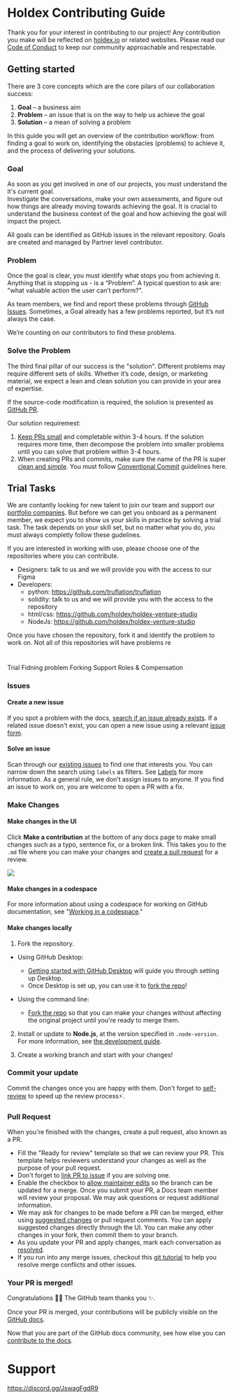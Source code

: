 # Holdex Contributing Guide <!-- omit in toc -->

Thank you for your interest in contributing to our project! Any contribution you make will be reflected on [holdex.io](https://holdex.io) or related websites. Please read our [Code of Conduct](./CODE_OF_CONDUCT.md) to keep our community approachable and respectable.

## Getting started

There are 3 core concepts which are the core pilars of our collaboration success:
1. **Goal** – a business aim
1. **Problem** – an issue that is on the way to help us achieve the goal
1. **Solution** – a mean of solving a problem

In this guide you will get an overview of the contribution workflow: from finding a goal to work on, identifying the obstacles (problems) to achieve it, and the process of delivering your solutions.

### Goal

As soon as you get involved in one of our projects, you must understand the it's current goal.  
Investigate the conversations, make your own assessments, and figure out how things are already moving towards achieving the goal. 
It is crucial to understand the business context of the goal and how achieving the goal will impact the project.

All goals can be identified as GitHub issues in the relevant repository. Goals are created and managed by Partner level contributor.

### Problem
Once the goal is clear, you must identify what stops you from achieving it. Anything that is stopping us - is a “Problem”. A typical question to ask are: "what valuable action the user can’t perform?".

As team members, we find and report these problems through [GitHub Issues](https://docs.github.com/en/issues). Sometimes, a Goal already has a few problems reported, but it’s not always the case. 

We’re counting on our contributors to find these problems.

### Solve the Problem
The third final pillar of our success is the "solution". Different problems may require different sets of skills. Whether it’s code, design, or marketing material, we expect a lean and clean solution you can provide in your area of expertise.

If the source-code modification is required, the solution is presented as [GitHub PR](https://docs.github.com/en/pull-requests). 

Our solution requiremest:
1. [Keep PRs small](https://artsy.github.io/blog/2021/03/09/strategies-for-small-focused-pull-requests/) and completable within 3-4 hours. If the solution requires more time, then decompose the problem into smaller problems until you can solve that problem within 3-4 hours.
2. When creating PRs and commits, make sure the name of the PR is super [clean and simple](https://pulsar.apache.org/contribute/develop-semantic-title/#how-to-write-good-pr-titles). You must follow [Conventional Commit](https://www.conventionalcommits.org) guidelines here.

## Trial Tasks

We are contantly looking for new talent to join our team and support our [portfolio companies](https://holdex.io/portfolio). But before we can get you onboard as a permanent member, we expect you to show us your skills in practice by solving a trial task. The task depends on your skill set, but no matter what you do, you must always completly follow these gudelines.

If you are interested in working with use, please choose one of the repositories where you can contribute.  

- Designers: talk to us and we will provide you with the access to our Figma
- Developers: 
  - python: https://github.com/truflation/truflation
  - solidity: talk to us and we will provide you with the access to the repository
  - html/css: https://github.com/holdex/holdex-venture-studio
  - NodeJs: https://github.com/holdex/holdex-venture-studio

Once you have chosen the repository, fork it and identify the problem to work on. Not all of this repositories will have problems re

#

Trial
Fidning problem
Forking
Support
Roles & Compensation


### Issues

#### Create a new issue

If you spot a problem with the docs, [search if an issue already exists](https://docs.github.com/en/github/searching-for-information-on-github/searching-on-github/searching-issues-and-pull-requests#search-by-the-title-body-or-comments). If a related issue doesn't exist, you can open a new issue using a relevant [issue form](https://github.com/github/docs/issues/new/choose).

#### Solve an issue

Scan through our [existing issues](https://github.com/github/docs/issues) to find one that interests you. You can narrow down the search using `labels` as filters. See [Labels](/contributing/how-to-use-labels.md) for more information. As a general rule, we don’t assign issues to anyone. If you find an issue to work on, you are welcome to open a PR with a fix.

### Make Changes

#### Make changes in the UI

Click **Make a contribution** at the bottom of any docs page to make small changes such as a typo, sentence fix, or a broken link. This takes you to the `.md` file where you can make your changes and [create a pull request](#pull-request) for a review.

 <img src="/contributing/images/contribution_cta.png" />

#### Make changes in a codespace

For more information about using a codespace for working on GitHub documentation, see "[Working in a codespace](https://github.com/github/docs/blob/main/contributing/codespace.md)."

#### Make changes locally

1. Fork the repository.
- Using GitHub Desktop:
  - [Getting started with GitHub Desktop](https://docs.github.com/en/desktop/installing-and-configuring-github-desktop/getting-started-with-github-desktop) will guide you through setting up Desktop.
  - Once Desktop is set up, you can use it to [fork the repo](https://docs.github.com/en/desktop/contributing-and-collaborating-using-github-desktop/cloning-and-forking-repositories-from-github-desktop)!

- Using the command line:
  - [Fork the repo](https://docs.github.com/en/github/getting-started-with-github/fork-a-repo#fork-an-example-repository) so that you can make your changes without affecting the original project until you're ready to merge them.

2. Install or update to **Node.js**, at the version specified in `.node-version`. For more information, see [the development guide](contributing/development.md).

3. Create a working branch and start with your changes!

### Commit your update

Commit the changes once you are happy with them. Don't forget to [self-review](/contributing/self-review.md) to speed up the review process:zap:.

### Pull Request

When you're finished with the changes, create a pull request, also known as a PR.
- Fill the "Ready for review" template so that we can review your PR. This template helps reviewers understand your changes as well as the purpose of your pull request.
- Don't forget to [link PR to issue](https://docs.github.com/en/issues/tracking-your-work-with-issues/linking-a-pull-request-to-an-issue) if you are solving one.
- Enable the checkbox to [allow maintainer edits](https://docs.github.com/en/github/collaborating-with-issues-and-pull-requests/allowing-changes-to-a-pull-request-branch-created-from-a-fork) so the branch can be updated for a merge.
Once you submit your PR, a Docs team member will review your proposal. We may ask questions or request additional information.
- We may ask for changes to be made before a PR can be merged, either using [suggested changes](https://docs.github.com/en/github/collaborating-with-issues-and-pull-requests/incorporating-feedback-in-your-pull-request) or pull request comments. You can apply suggested changes directly through the UI. You can make any other changes in your fork, then commit them to your branch.
- As you update your PR and apply changes, mark each conversation as [resolved](https://docs.github.com/en/github/collaborating-with-issues-and-pull-requests/commenting-on-a-pull-request#resolving-conversations).
- If you run into any merge issues, checkout this [git tutorial](https://github.com/skills/resolve-merge-conflicts) to help you resolve merge conflicts and other issues.

### Your PR is merged!

Congratulations :tada::tada: The GitHub team thanks you :sparkles:.

Once your PR is merged, your contributions will be publicly visible on the [GitHub docs](https://docs.github.com/en).

Now that you are part of the GitHub docs community, see how else you can [contribute to the docs](/contributing/types-of-contributions.md).

# Support 
https://discord.gg/JswagFgdR9